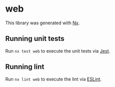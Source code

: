 # web

This library was generated with [Nx](https://nx.dev).

## Running unit tests

Run `nx test web` to execute the unit tests via [Jest](https://jestjs.io).

## Running lint

Run `nx lint web` to execute the lint via [ESLint](https://eslint.org/).
